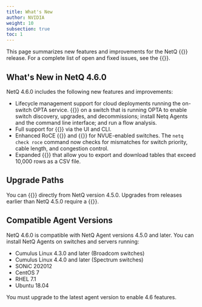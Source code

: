 ```yaml
---
title: What's New
author: NVIDIA
weight: 10
subsection: true
toc: 1
---
```


This page summarizes new features and improvements for the NetQ {{<version>}} release. For a complete list of open and fixed issues, see the {{<link title="NVIDIA NetQ 4.7 Release Notes" text="release notes">}}.

<!-- vale off -->
## What's New in NetQ 4.6.0
<!-- vale on -->
NetQ 4.6.0 includes the following new features and improvements:

- Lifecycle management support for cloud deployments running the on-switch OPTA service. {{<link title="Install On-switch OPTA#configure-the-lcm-executor" text="Configure the LCM executor">}} on a switch that is running OPTA to enable switch discovery, upgrades, and decommissions; install Netq Agents and the command line interface; and run a flow analysis.
- Full support for {{<link title="PTP" text="Precision Time Protocol monitoring">}} via the UI and CLI.
- Enhanced RoCE {{<link title="check/#netq-check-roce" text="validation checks">}} and {{<link title="RoCE" text="monitoring">}} for NVUE-enabled switches. The `netq check roce` command now checks for mismatches for switch priority, cable length, and congestion control.
- Expanded {{<link title="Access Data with Cards#table-settings" text="table options">}} that allow you to export and download tables that exceed 10,000 rows as a CSV file.
## Upgrade Paths

You can {{<link title="Upgrade NetQ Virtual Machines" text="upgrade to NetQ 4.6.0">}} directly from NetQ version 4.5.0. Upgrades from releases earlier than NetQ 4.5.0 require a {{<link title="Upgrade NetQ Virtual Machines/#upgrading-from-earlier-releases" text="fresh installation of NetQ 4.6.0">}}.
## Compatible Agent Versions

NetQ 4.6.0 is compatible with NetQ Agent versions 4.5.0 and later. You can install NetQ Agents on switches and servers running:

- Cumulus Linux 4.3.0 and later (Broadcom switches)
- Cumulus Linux 4.4.0 and later (Spectrum switches)
- SONiC 202012
- CentOS 7
- RHEL 7.1
- Ubuntu 18.04

You must upgrade to the latest agent version to enable 4.6 features.
